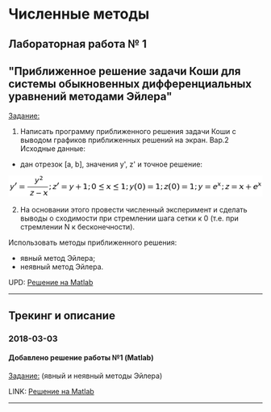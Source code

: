 # Численные методы

## Лабораторная работа № 1
## "Приближенное решение задачи Коши для системы обыкновенных дифференциальных уравнений методами Эйлера"

[Задание:](./NM/Lab01/%D0%97%D0%B0%D0%B4%D0%B0%D0%BD%D0%B8%D0%B501.txt)

1. Написать программу приближенного решения задачи Коши с выводом графиков приближенных решений на экран. Вар.2 Исходные данные: 

- дан отрезок [a, b], значения y', z' и точное решение:

![Задание](./img/eqn.png)

2. На основании этого провести численный эксперимент и сделать выводы о сходимости при стремлении шага сетки к 0 (т.е. при стремлении N к бесконечности).

Использовать методы приближенного решения:
- явный метод Эйлера;
- неявный метод Эйлера.


UPD: [Решение на Matlab](./NM/Lab01/matlab)

-------


## Трекинг и описание


### 2018-03-03
#### Добавлено решение работы №1 (Matlab)
[Задание:](./NM/Lab01/%D0%97%D0%B0%D0%B4%D0%B0%D0%BD%D0%B8%D0%B501.txt)
(явный и неявный методы Эйлера)

LINK: [Решение на Matlab](./NM/Lab01/matlab)

-------